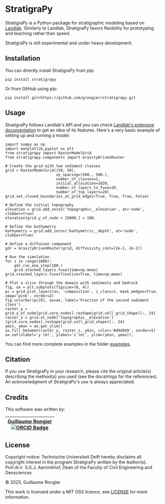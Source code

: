 # StratigraPy

StratigraPy is a Python package for stratigraphic modeling based on [Landlab](https://github.com/landlab/landlab). Similarly to Landlab, StratigraPy favors flexibility for prototyping and teaching rather than speed.

StratigraPy is still experimental and under heavy development.

## Installation

You can directly install StratigraPy from pip:

    pip install stratigrapy

Or from GitHub using pip:

    pip install git+https://github.com/grongier/stratigrapy.git

## Usage

StratigraPy follows Landlab's API and you can check [Landlab's extensive documentation](https://landlab.csdms.io) to get an idea of its features. Here's a very basic example of setting up and running a model:

```
import numpy as np
import matplotlib.pyplot as plt
from stratigrapy import RasterModelGrid
from stratigrapy.components import GravityDrivenRouter

# Create the grid with two sediment classes
grid = RasterModelGrid((50, 50),
                       xy_spacing=(500., 500.),
                       number_of_classes=2,
                       initial_allocation=1020,
                       number_of_layers_to_fuse=20,
                       number_of_top_layers=20)
grid.set_closed_boundaries_at_grid_edges(True, True, True, False)

# Define the initial topography
elevation = grid.add_zeros('topographic__elevation', at='node', clobber=True)
elevation[grid.y_of_node > 15000.] = 100.

# Define the bathymetry
bathymetry = grid.add_zeros('bathymetric__depth', at='node', clobber=True)

# Define a diffusion component
gdr = GravityDrivenRouter(grid, diffusivity_cont=[2e-1, 2e-2])

# Run the simulation
for i in range(1000):
    gdr.run_one_step(100.)
    grid.stacked_layers.fuse(time=np.mean)
grid.stacked_layers.fuse(finalize=True, time=np.mean)

# Plot a slice through the domain with sediments and bedrock
fig, ax = plt.subplots(figsize=(8, 4))
pc = grid.plot_layers(ax, 'composition', i_class=1, mask_wedges=True, cmap='pink', zorder=2)
fig.colorbar(pc[0], ax=ax, label='Fraction of the second sediment class')
raster_y = grid.y_of_node[grid.core_nodes].reshape(grid.cell_grid_shape)[:, 24]
raster_z = grid.at_node['topographic__elevation'][grid.core_nodes].reshape(grid.cell_grid_shape)[:, 24]
ymin, ymax = ax.get_ylim()
ax.fill_between(raster_y, raster_z, ymin, color='#d9d9d9', zorder=1)
ax.set(xlabel='y (m)', ylabel='z (m)', ylim=(ymin, ymax));
```

You can find more complete examples in the folder [examples](examples).

## Citation

If you use StratigraPy in your research, please cite the original article(s) describing the method(s) you used (see the docstrings for the references). An acknowledgment of StratigraPy's use is always appreciated.

## Credits

This software was written by:

| [Guillaume Rongier](https://github.com/grongier) <br>[![ORCID Badge](https://img.shields.io/badge/ORCID-A6CE39?logo=orcid&logoColor=fff&style=flat-square)](https://orcid.org/0000-0002-5910-6868)</br> |
| :---: |

## License

Copyright notice: Technische Universiteit Delft hereby disclaims all copyright interest in the program StratigraPy written by the Author(s). Prof.dr.ir. S.G.J. Aarninkhof, Dean of the Faculty of Civil Engineering and Geosciences

&#169; 2025, Guillaume Rongier

This work is licensed under a MIT OSS licence, see [LICENSE](LICENSE) for more information.
